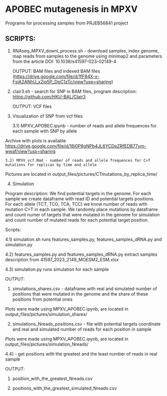 # APOBEC mutagenesis in MPXV

Programs for processing samples from PRJEB56841 project

## SCRIPTS:

1. RNAseq_MPXV_downl_process.sh - download samples, index genome, map reads from samples to the genome using minimap2 and parameters from the article DOI: 10.1038/s41597-023-02149-4
    
    OUTPUT: BAM files and indexed BAM files (https://drive.google.com/file/d/1fF84X-x-FsiA2ANhU_x2iq5P_DpC1zTc/view?usp=sharing)
    
2. clair3.sh - search for SNP in BAM files, program description: https://github.com/HKU-BAL/Clair3

    OUTPUT: VCF files

3. Visualization of SNP from vcf files
    
    3.1) MPXV_APOBEC.ipynb - number of reads and allele frequences for each sample with SNP by allele
        
Archive with plots is available https://drive.google.com/file/d/16i0P8gNPb4JL6YCDeZRfEDB77ym-wwaf/view?usp=sharing
    
    3.2) MPXV_vcf.Rmd - number of reads and allele frequences for C>T mutations for replicas by time and allele
        
Pictures are located in output_files/pictures/CTmutations_by_replica_time/

4. Simulation 

Program description: We find potential targets in the genome. For each sample we create dataframe with read ID and potential targets positions. For each allele (TCT, TCG, TCA, TCC) we know number of reads with mutation C>T in each sample. We randomly place mutations by dataframe and count numer of targets that were mutated in the genome for simulation and count number of mutated reads for each potential target position.

Scripts:
    
4.1) simulation.sh runs features_samples.py, features_samples_dRNA.py and simulation.py
    
4.2) features_samples.py and features_samples_dRNA.py extract samples description from 41597_2023_2149_MOESM2_ESM.xlsx
    
4.3) simulation.py runs simulation for each sample
        
OUTPUT:
        
1) simulations_shares.csv - dataframe with real and simulated number of positions that were mutated in the genome and the share of these positions from potential ones
            
Plots were made using MPXV_APOBEC.ipynb, are located in output_files/pictures/simulation_shares/
        
2) simulations_Nreads_positions.csv - file with potential targets coordinate and real and simulated number of reads for each position in sample
            
Plots were made using MPXV_APOBEC.ipynb, are located in output_files/pictures/simulation_Nreads/ 
    
4.4) - get positions with the greatest and the least number of reads in real sample
        
OUTPUT:
        
1) position_with_the_greatest_Nreads.csv
        
2) positions_with_the_greatest_simulated_Nreads.csv